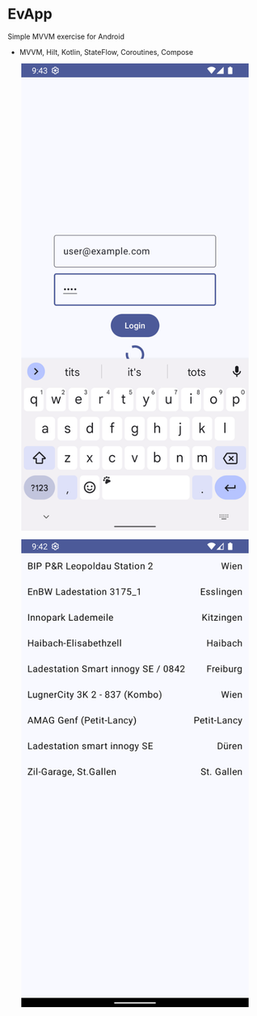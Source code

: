 # EvApp

Simple MVVM exercise for Android
- MVVM, Hilt, Kotlin, StateFlow, Coroutines, Compose

<p align="center">
  <img src="images/login.png" width="450"/>
</p>
<p align="center">
  <img src="images/evlist.png" width="450"/>
</p>
